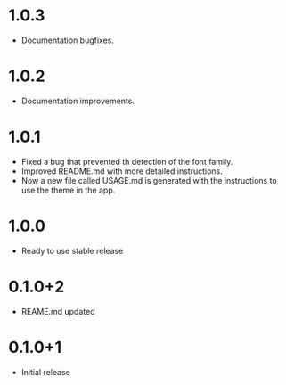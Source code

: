 # 1.0.3

- Documentation bugfixes.

# 1.0.2

- Documentation improvements.

# 1.0.1

- Fixed a bug that prevented th detection of the font family.
- Improved README.md with more detailed instructions.
- Now a new file called USAGE.md is generated with the instructions to use the theme in the app.

# 1.0.0

- Ready to use stable release

# 0.1.0+2

- REAME.md updated

# 0.1.0+1

- Initial release
